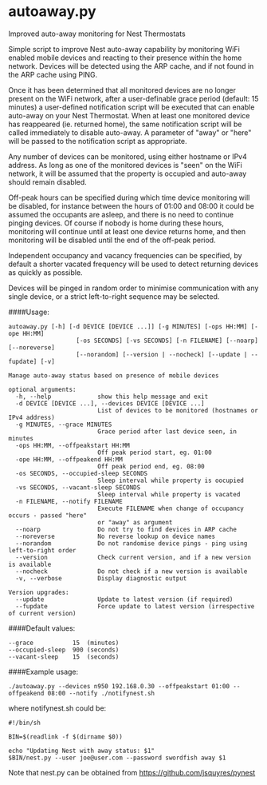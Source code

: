 autoaway.py
===========

Improved auto-away monitoring for Nest Thermostats

Simple script to improve Nest auto-away capability by monitoring WiFi enabled mobile devices and reacting to their presence within the home network. Devices will be detected using the ARP cache, and if not found in the ARP cache using PING.

Once it has been determined that all monitored devices are no longer present on the WiFi network, after a user-definable grace period (default: 15 minutes) a user-defined notification script will be executed that can enable auto-away on your Nest Thermostat. When at least one monitored device has reappeared (ie. returned home), the same notification script will be called immediately to disable auto-away. A parameter of "away" or "here" will be passed to the notification script as appropriate.

Any number of devices can be monitored, using either hostname or IPv4 address. As long as one of the monitored devices is "seen" on the WiFi network, it will be assumed that the property is occupied and auto-away should remain disabled.

Off-peak hours can be specified during which time device monitoring will be disabled, for instance between the hours of 01:00 and 08:00 it could be assumed the occupants are asleep, and there is no need to continue pinging devices. Of course if nobody is home during these hours, monitoring will continue until at least one device returns home, and then monitoring will be disabled until the end of the off-peak period.

Independent occupancy and vacancy frequencies can be specified, by default a shorter vacated frequency will be used to detect returning devices as quickly as possible.

Devices will be pinged in random order to minimise communication with any single device, or a strict left-to-right sequence may be selected.

####Usage:
```
autoaway.py [-h] [-d DEVICE [DEVICE ...]] [-g MINUTES] [-ops HH:MM] [-ope HH:MM]
                   [-os SECONDS] [-vs SECONDS] [-n FILENAME] [--noarp] [--noreverse]
                   [--norandom] [--version | --nocheck] [--update | --fupdate] [-v]

Manage auto-away status based on presence of mobile devices

optional arguments:
  -h, --help             show this help message and exit
  -d DEVICE [DEVICE ...], --devices DEVICE [DEVICE ...]
                         List of devices to be monitored (hostnames or IPv4 address)
  -g MINUTES, --grace MINUTES
                         Grace period after last device seen, in minutes
  -ops HH:MM, --offpeakstart HH:MM
                         Off peak period start, eg. 01:00
  -ope HH:MM, --offpeakend HH:MM
                         Off peak period end, eg. 08:00
  -os SECONDS, --occupied-sleep SECONDS
                         Sleep interval while property is oocupied
  -vs SECONDS, --vacant-sleep SECONDS
                         Sleep interval while property is vacated
  -n FILENAME, --notify FILENAME
                         Execute FILENAME when change of occupancy occurs - passed "here"
                         or "away" as argument
  --noarp                Do not try to find devices in ARP cache
  --noreverse            No reverse lookup on device names
  --norandom             Do not randomise device pings - ping using left-to-right order
  --version              Check current version, and if a new version is available
  --nocheck              Do not check if a new version is available
  -v, --verbose          Display diagnostic output

Version upgrades:
  --update               Update to latest version (if required)
  --fupdate              Force update to latest version (irrespective of current version)
```

####Default values:
```
--grace           15  (minutes)
--occupied-sleep  900 (seconds)
--vacant-sleep    15  (seconds)
```

####Example usage:
```
./autoaway.py --devices n950 192.168.0.30 --offpeakstart 01:00 --offpeakend 08:00 --notify ./notifynest.sh
````
where notifynest.sh could be:
```
#!/bin/sh

BIN=$(readlink -f $(dirname $0))

echo "Updating Nest with away status: $1"
$BIN/nest.py --user joe@user.com --password swordfish away $1
```

Note that nest.py can be obtained from https://github.com/jsquyres/pynest
